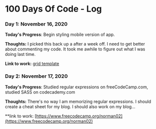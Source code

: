 # 100 Days Of Code - Log

### Day 1: November 16, 2020

**Today's Progress**: Begin styling mobile version of app.

**Thoughts:** I picked this back up a after a week off. I need to get better about commenting my code. It took me awhile to figure out what I was doing last time. 

**Link to work:** [grid template](https://testimonials-grid-git-norman.norman02.vercel.app/)


### Day 2: November 17, 2020

**Today's Progress**: Studied regular expressions on freeCodeCamp.com, studied SASS on codecademy.com

**Thoughts:** There's no way I am memorizing regular expressions. I should create a cheat sheet for my blog. I should also work on my blog...

**link to work: [https://www.freecodecamp.org/norman02](https://www.freecodecamp.org/norman02)
